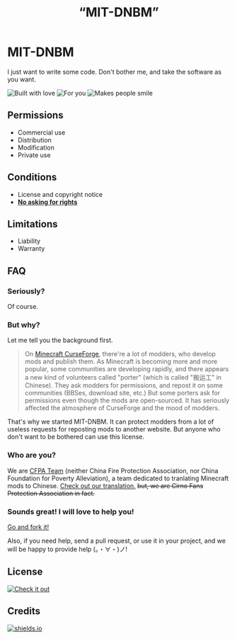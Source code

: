 ﻿---
title: “MIT-DNBM”
layout: default
---

# MIT-DNBM

I just want to write some code. Don't bother me, and take the software as you want.

![Built with love](https://img.shields.io/badge/built%20with-love-ff69b4.svg?longCache=true&style=for-the-badge) ![For you](https://img.shields.io/badge/for-you-blue.svg?longCache=true&style=for-the-badge) ![Makes people smile](https://img.shields.io/badge/make%20people-smile-blue.svg?longCache=true&style=for-the-badge)

## Permissions

- Commercial use
- Distribution
- Modification
- Private use

## Conditions

- License and copyright notice
- [**No asking for rights**](#FAQ)

## Limitations

- Liability
- Warranty

## FAQ

### Seriously?
Of course.



### But why?
Let me tell you the background first.

> On [Minecraft CurseForge](https://minecraft.curseforge.com/), there're a lot of modders, who develop mods and publish them. As Minecraft is becoming more and more popular, some communities are developing rapidly, and there appears a new kind of volunteers called "porter" (which is called "搬运工" in Chinese). They ask modders for permissions, and repost it on some communities (BBSes, download site, etc.) But some porters ask for permissions even though the mods are open-sourced. It has seriously affected the atmosphere of CurseForge and the mood of modders.

That's why we started MIT-DNBM. It can protect modders from a lot of useless requests for reposting mods to another website. But anyone who don't want to be bothered can use this license.



### Who are you?
We are [CFPA Team](https://cfpa.team/) (neither China Fire Protection Association, nor China Foundation for Poverty Alleviation), a team dedicated to tranlating Minecraft mods to Chinese. [Check out our translation.](https://github.com/CFPAOrg/Minecraft-Mod-Language-Package)
~~but, we are Cirno Fans Protection Association in fact.~~



### Sounds great! I will love to help you!

[Go and fork it!](https://github.com/CFPAOrg/MIT-DO-NOT-BOTHER-ME/fork)

Also, if you need help, send a pull request, or use it in your project, and we will be happy to provide help (。・∀・)ノ!

## License

[![Check it out](https://img.shields.io/badge/check%20it-out-blue.svg?longCache=true&style=for-the-badge)](https://github.com/CFPAOrg/MIT-DO-NOT-BOTHER-ME/blob/master/LICENSE)

## Credits

[![shields.io](https://img.shields.io/badge/badge-shields.io-green.svg)](https://shields.io)
